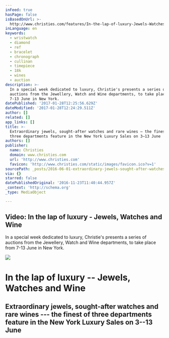 ```yaml
---
inFeed: true
hasPage: false
isBasedOnUrl: >-
  http://www.christies.com/features/In-the-lap-of-luxury-Jewels-Watches-and-Wine-7422-3.aspx?pid=en_homepage_video1
inLanguage: en
keywords:
  - wristwatch
  - diamond
  - ref
  - bracelet
  - chronograph
  - cullinan
  - timepiece
  - 18k
  - wines
  - auction
description: >-
  In a special week dedicated to luxury, Christie's presents a series of
  auctions from the Jewellery, Watch and Wine departments, to take place from
  7-13 June in New York.
datePublished: '2017-01-28T12:25:56.629Z'
dateModified: '2017-01-28T12:24:29.511Z'
author: []
related: []
app_links: []
title: >-
  Extraordinary jewels, sought-after watches and rare wines — the finest of
  three departments feature in the New York Luxury Sales on 3–13 June
authors: []
publisher:
  name: Christies
  domain: www.christies.com
  url: 'http://www.christies.com'
  favicon: 'http://www.christies.com/static/images/favicon.ico?v=1'
sourcePath: _posts/2016-06-01-extraordinary-jewels-sought-after-watches-and-rare-wines.md
via: {}
starred: false
datePublishedOriginal: '2016-11-23T11:40:44.957Z'
_context: 'http://schema.org'
_type: MediaObject

---
```

<article style=""><h1>Video: In the lap of luxury - Jewels, Watches and Wine</h1><p>In a special week dedicated to luxury, Christie's presents a series of auctions from the Jewellery, Watch and Wine departments, to take place from 7-13 June in New York.</p><img src="http://cf.c.ooyala.com/llODZyMzE6E0s7aJBCcEqPkbR6e4Yjiz/promo288560039" /></article>

# In the lap of luxury -- Jewels, Watches and Wine

## Extraordinary jewels, sought-after watches and rare wines --- the finest of three departments feature in the New York Luxury Sales on 3--13 June